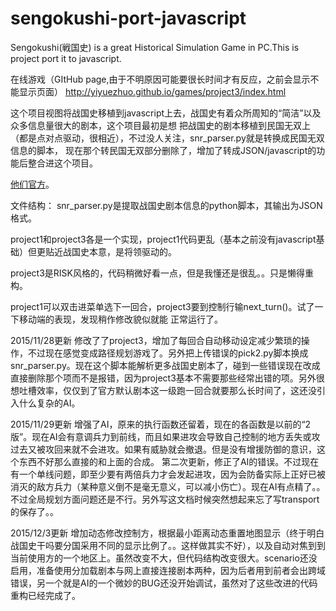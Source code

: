 # sengokushi-port-javascript
Sengokushi(戦国史) is a great Historical Simulation Game in PC.This is project port it to javascript.

在线游戏（GItHub page,由于不明原因可能要很长时间才有反应，之前会显示不能显示页面）
http://yiyuezhuo.github.io/games/project3/index.html

这个项目视图将战国史移植到javascript上去，战国史有着众所周知的“简洁”以及众多信息量很大的剧本，这个项目最初是想
把战国史的剧本移植到民国无双上（都是点对点驱动，很相近），不过没人关注，snr_parser.py就是转换成民国无双信息的脚本，
现在那个转民国无双部分删除了，增加了转成JSON/javascript的功能后整合进这个项目。

[他们官方](http://www.max.hi-ho.ne.jp/asaka/ "Title")。

文件结构：
snr_parser.py是提取战国史剧本信息的python脚本，其输出为JSON格式。

project1和project3各是一个实现，project1代码更乱（基本之前没有javascript基础）但更贴近战国史本意，是将领驱动的。

project3是RISK风格的，代码稍微好看一点，但是我懂还是很乱。。只是懒得重构。

project1可以双击进菜单选下一回合，project3要到控制行输next_turn()。试了一下移动端的表现，发现稍作修改貌似就能
正常运行了。

2015/11/28更新
修改了了project3，增加了每回合自动移动设定减少繁琐的操作，不过现在感觉变成路径规划游戏了。另外把上传错误的pick2.py脚本换成snr_parser.py。现在这个脚本能解析更多战国史剧本了，碰到一些错误现在改成直接删除那个项而不是报错，因为project3基本不需要那些经常出错的项。另外很想吐槽效率，仅仅到了官方默认剧本这一级跑一回合就要那么长时间了，这还没引入什么复杂的AI。

2015/11/29更新
增强了AI，原来的执行函数还留着，现在的各函数是以前的“2版”。现在AI会有意调兵力到前线，而且如果进攻会导致自己控制的地方丢失或攻过去又被攻回来就不会进攻。如果有威胁就会撤退。但是没有增援防御的意识，这个东西不好那么直接的和上面的合成。
第二次更新，修正了AI的错误。不过现在有一个单线问题，即至少要有两倍兵力才会发起进攻，因为会防备实际上正好已被消灭的敌方兵力（某种意义倒不是毫无意义，可以减小伤亡）。现在AI有点精了。。不过全局规划方面问题还是不行。另外写这文档时候突然想起来忘了写transport的保存了。。

2015/12/3更新
增加动态修改控制方，根据最小距离动态重置地图显示（终于明白战国史干吗要分国采用不同的显示比例了。。这样做其实不好），以及自动对焦到到当前使用方的一个地区上。虽然改变不大，但代码结构改变很大。scenario还没启用，准备使用分加载剧本与网上直接连接剧本两种，因为后者用到前者会出跨域错误，另一个就是AI的一个微妙的BUG还没开始调试，虽然对了这些改进的代码重构已经完成了。
